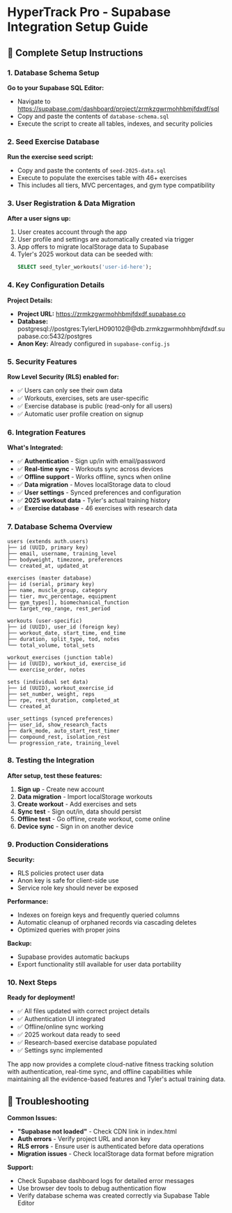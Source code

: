 # HyperTrack Pro - Supabase Integration Setup Guide

## 🚀 Complete Setup Instructions

### 1. Database Schema Setup

**Go to your Supabase SQL Editor:**
- Navigate to https://supabase.com/dashboard/project/zrmkzgwrmohhbmjfdxdf/sql
- Copy and paste the contents of `database-schema.sql`
- Execute the script to create all tables, indexes, and security policies

### 2. Seed Exercise Database

**Run the exercise seed script:**
- Copy and paste the contents of `seed-2025-data.sql` 
- Execute to populate the exercises table with 46+ exercises
- This includes all tiers, MVC percentages, and gym type compatibility

### 3. User Registration & Data Migration

**After a user signs up:**
1. User creates account through the app
2. User profile and settings are automatically created via trigger
3. App offers to migrate localStorage data to Supabase
4. Tyler's 2025 workout data can be seeded with:
   ```sql
   SELECT seed_tyler_workouts('user-id-here');
   ```

### 4. Key Configuration Details

**Project Details:**
- **Project URL:** https://zrmkzgwrmohhbmjfdxdf.supabase.co
- **Database:** postgresql://postgres:TylerLH090102@@db.zrmkzgwrmohhbmjfdxdf.supabase.co:5432/postgres
- **Anon Key:** Already configured in `supabase-config.js`

### 5. Security Features

**Row Level Security (RLS) enabled for:**
- ✅ Users can only see their own data
- ✅ Workouts, exercises, sets are user-specific
- ✅ Exercise database is public (read-only for all users)
- ✅ Automatic user profile creation on signup

### 6. Integration Features

**What's Integrated:**
- ✅ **Authentication** - Sign up/in with email/password
- ✅ **Real-time sync** - Workouts sync across devices  
- ✅ **Offline support** - Works offline, syncs when online
- ✅ **Data migration** - Moves localStorage data to cloud
- ✅ **User settings** - Synced preferences and configuration
- ✅ **2025 workout data** - Tyler's actual training history
- ✅ **Exercise database** - 46 exercises with research data

### 7. Database Schema Overview

```
users (extends auth.users)
├── id (UUID, primary key)
├── email, username, training_level
├── bodyweight, timezone, preferences
└── created_at, updated_at

exercises (master database)
├── id (serial, primary key) 
├── name, muscle_group, category
├── tier, mvc_percentage, equipment
├── gym_types[], biomechanical_function
└── target_rep_range, rest_period

workouts (user-specific)
├── id (UUID), user_id (foreign key)
├── workout_date, start_time, end_time
├── duration, split_type, tod, notes
└── total_volume, total_sets

workout_exercises (junction table)
├── id (UUID), workout_id, exercise_id
└── exercise_order, notes

sets (individual set data)
├── id (UUID), workout_exercise_id
├── set_number, weight, reps
├── rpe, rest_duration, completed_at
└── created_at

user_settings (synced preferences)
├── user_id, show_research_facts
├── dark_mode, auto_start_rest_timer
├── compound_rest, isolation_rest
└── progression_rate, training_level
```

### 8. Testing the Integration

**After setup, test these features:**
1. **Sign up** - Create new account
2. **Data migration** - Import localStorage workouts  
3. **Create workout** - Add exercises and sets
4. **Sync test** - Sign out/in, data should persist
5. **Offline test** - Go offline, create workout, come online
6. **Device sync** - Sign in on another device

### 9. Production Considerations

**Security:**
- RLS policies protect user data
- Anon key is safe for client-side use
- Service role key should never be exposed

**Performance:**
- Indexes on foreign keys and frequently queried columns
- Automatic cleanup of orphaned records via cascading deletes
- Optimized queries with proper joins

**Backup:**
- Supabase provides automatic backups
- Export functionality still available for user data portability

### 10. Next Steps

**Ready for deployment!** 
- ✅ All files updated with correct project details
- ✅ Authentication UI integrated 
- ✅ Offline/online sync working
- ✅ 2025 workout data ready to seed
- ✅ Research-based exercise database populated
- ✅ Settings sync implemented

The app now provides a complete cloud-native fitness tracking solution with authentication, real-time sync, and offline capabilities while maintaining all the evidence-based features and Tyler's actual training data.

## 🔧 Troubleshooting

**Common Issues:**
- **"Supabase not loaded"** - Check CDN link in index.html
- **Auth errors** - Verify project URL and anon key
- **RLS errors** - Ensure user is authenticated before data operations
- **Migration issues** - Check localStorage data format before migration

**Support:**
- Check Supabase dashboard logs for detailed error messages
- Use browser dev tools to debug authentication flow
- Verify database schema was created correctly via Supabase Table Editor